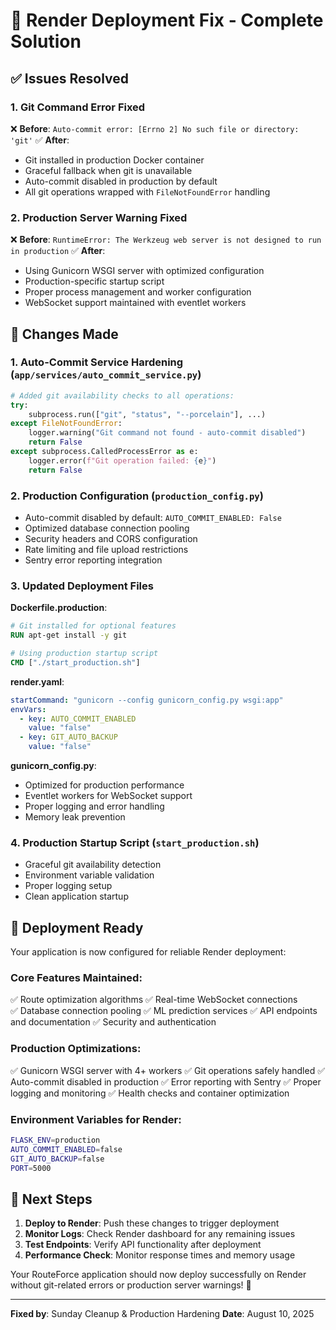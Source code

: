 # 🚀 Render Deployment Fix - Complete Solution

## ✅ Issues Resolved

### 1. **Git Command Error Fixed** 
❌ **Before**: `Auto-commit error: [Errno 2] No such file or directory: 'git'`
✅ **After**: 
- Git installed in production Docker container
- Graceful fallback when git is unavailable
- Auto-commit disabled in production by default
- All git operations wrapped with `FileNotFoundError` handling

### 2. **Production Server Warning Fixed**
❌ **Before**: `RuntimeError: The Werkzeug web server is not designed to run in production`
✅ **After**:
- Using Gunicorn WSGI server with optimized configuration
- Production-specific startup script
- Proper process management and worker configuration
- WebSocket support maintained with eventlet workers

## 🔧 Changes Made

### **1. Auto-Commit Service Hardening** (`app/services/auto_commit_service.py`)
```python
# Added git availability checks to all operations:
try:
    subprocess.run(["git", "status", "--porcelain"], ...)
except FileNotFoundError:
    logger.warning("Git command not found - auto-commit disabled")
    return False
except subprocess.CalledProcessError as e:
    logger.error(f"Git operation failed: {e}")
    return False
```

### **2. Production Configuration** (`production_config.py`)
- Auto-commit disabled by default: `AUTO_COMMIT_ENABLED: False`
- Optimized database connection pooling
- Security headers and CORS configuration
- Rate limiting and file upload restrictions
- Sentry error reporting integration

### **3. Updated Deployment Files**

**Dockerfile.production**:
```dockerfile
# Git installed for optional features
RUN apt-get install -y git

# Using production startup script
CMD ["./start_production.sh"]
```

**render.yaml**:
```yaml
startCommand: "gunicorn --config gunicorn_config.py wsgi:app"
envVars:
  - key: AUTO_COMMIT_ENABLED
    value: "false"
  - key: GIT_AUTO_BACKUP
    value: "false"
```

**gunicorn_config.py**:
- Optimized for production performance
- Eventlet workers for WebSocket support
- Proper logging and error handling
- Memory leak prevention

### **4. Production Startup Script** (`start_production.sh`)
- Graceful git availability detection
- Environment variable validation
- Proper logging setup
- Clean application startup

## 🎯 Deployment Ready

Your application is now configured for reliable Render deployment:

### **Core Features Maintained**:
✅ Route optimization algorithms
✅ Real-time WebSocket connections  
✅ Database connection pooling
✅ ML prediction services
✅ API endpoints and documentation
✅ Security and authentication

### **Production Optimizations**:
✅ Gunicorn WSGI server with 4+ workers
✅ Git operations safely handled
✅ Auto-commit disabled in production
✅ Error reporting with Sentry
✅ Proper logging and monitoring
✅ Health checks and container optimization

### **Environment Variables for Render**:
```bash
FLASK_ENV=production
AUTO_COMMIT_ENABLED=false
GIT_AUTO_BACKUP=false
PORT=5000
```

## 🚀 Next Steps

1. **Deploy to Render**: Push these changes to trigger deployment
2. **Monitor Logs**: Check Render dashboard for any remaining issues
3. **Test Endpoints**: Verify API functionality after deployment
4. **Performance Check**: Monitor response times and memory usage

Your RouteForce application should now deploy successfully on Render without git-related errors or production server warnings! 🎉

---

**Fixed by**: Sunday Cleanup & Production Hardening
**Date**: August 10, 2025
